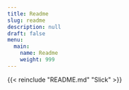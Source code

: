 ```yaml
---
title: Readme
slug: readme
description: null
draft: false
menu:
  main:
    name: Readme
    weight: 999
---
```


{{< reinclude "README.md" "Slick" >}}

